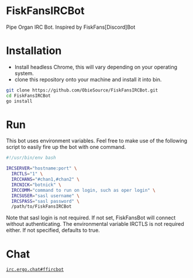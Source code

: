 # FiskFansIRCBot
Pipe Organ IRC Bot. Inspired by FiskFans[Discord]Bot

# Installation
- Install headless Chrome, this will vary depending on your operating system.
- clone this repository onto your machine and install it into bin.
```bash
git clone https://github.com/ObieSource/FiskFansIRCBot.git
cd FiskFansIRCBot
go install
```

# Run
This bot uses environment variables. Feel free to make use of the following script to easily fire up the bot with one command.
```bash
#!/usr/bin/env bash

IRCSERVER="hostname:port" \
  IRCTLS="1" \
  IRCCHANS="#chan1,#chan2" \
  IRCNICK="botnick" \
  IRCCOMM="command to run on login, such as oper login" \
  IRCSUSER="sasl username" \
  IRCSPASS="sasl password" \
  /path/to/FiskFansIRCBot

```
Note that sasl login is not required. If not set, FiskFansBot will connect without authenticating. The environmental variable IRCTLS is not required either. If not specified, defaults to true.

# Chat
[`irc.ergo.chat#ffircbot`](https://ergo.chat/kiwi/#ffircbot)

